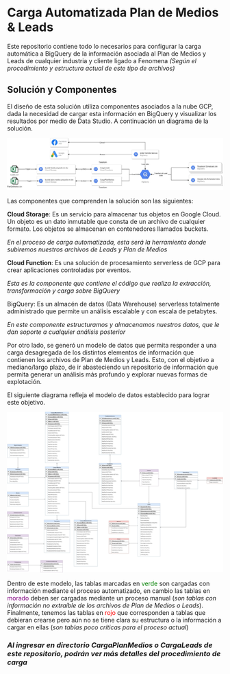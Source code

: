 # Carga Automatizada Plan de Medios & Leads

Este repositorio contiene todo lo necesarios para configurar la carga automática a BigQuery de la información asociada al Plan de Medios y Leads de cualquier industria y cliente ligado a Fenomena *(Según el procedimiento y estructura actual de este tipo de archivos)*

## Solución y Componentes
El diseño de esta solución utiliza componentes asociados a la nube GCP, dada la necesidad de cargar esta información en BigQuery y visualizar los resultados por medio de Data Studio. A continuación un diagrama de la solución.

![Arquitectura Solución Automatización](images/Fenomena_Arquitectura.jpg)

Las componentes que comprenden la solución son las siguientes:

**Cloud Storage**: Es un servicio para almacenar tus objetos en Google Cloud. Un objeto es un dato inmutable que consta de un archivo de cualquier formato. Los objetos se almacenan en contenedores llamados buckets. 

*En el proceso de carga automatizada, esta será la herramienta donde subiremos nuestros archivos de Leads y Plan de Medios*

**Cloud Function**: Es una solución de procesamiento serverless de GCP para crear aplicaciones controladas por eventos. 

*Esta es la componente que contiene el código que realiza la extracción, transformación y carga sobre BigQuery*

BigQuery: Es un almacén de datos (Data Warehouse) serverless totalmente administrado que permite un análisis escalable y con escala de petabytes.

*En este componente estructuramos y almacenamos nuestros datos, que le dan soporte a cualquier análisis posterior*

Por otro lado, se generó un modelo de datos que permita responder a una carga desagregada de los distintos elementos de información que contienen los archivos de Plan de Medios y Leads. Esto, con el objetivo a mediano/largo plazo, de ir abasteciendo un repositorio de información que permita generar un análisis más profundo y explorar nuevas formas de explotación. 

El siguiente diagrama refleja el modelo de datos establecido para lograr este objetivo.

[![Modelo de datos solución](images/Fenomena_Modelo_Datos.jpg)](https://viewer.diagrams.net/?page-id=Vxb6hPsQ-BPTseJJH3xb&highlight=0000ff&edit=_blank&layers=1&nav=1&page-id=Vxb6hPsQ-BPTseJJH3xb#G1nt1bHHiCCEFjgPvGNnVYK4f8lPGxfg85)

Dentro de este modelo, las tablas marcadas en <span style="color:green">verde</span> son cargadas con información mediante el proceso automatizado, en cambio las tablas en <span style="color:purple">morado</span> deben ser cargadas mediante un proceso manual (*son tablas con información no extraíble de los archivos de Plan de Medios o Leads*). Finalmente, tenemos las tablas en <span style="color:red">rojo</span> que corresponden a tablas que debieran crearse pero aún no se tiene clara su estructura o la información a cargar en ellas (*son tablas poco críticas para el proceso actual*)

### ***Al ingresar en directorio CargaPlanMedios o CargaLeads de este repositorio, podrán ver más detalles del procedimiento de carga***
